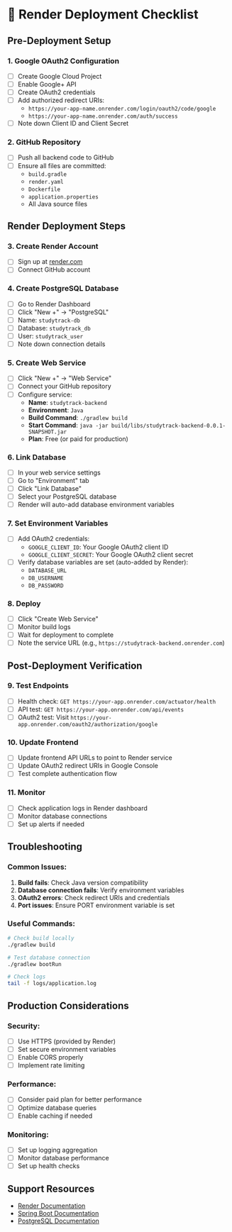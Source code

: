 # 🚀 Render Deployment Checklist

## Pre-Deployment Setup

### 1. Google OAuth2 Configuration
- [ ] Create Google Cloud Project
- [ ] Enable Google+ API
- [ ] Create OAuth2 credentials
- [ ] Add authorized redirect URIs:
  - `https://your-app-name.onrender.com/login/oauth2/code/google`
  - `https://your-app-name.onrender.com/auth/success`
- [ ] Note down Client ID and Client Secret

### 2. GitHub Repository
- [ ] Push all backend code to GitHub
- [ ] Ensure all files are committed:
  - `build.gradle`
  - `render.yaml`
  - `Dockerfile`
  - `application.properties`
  - All Java source files

## Render Deployment Steps

### 3. Create Render Account
- [ ] Sign up at [render.com](https://render.com)
- [ ] Connect GitHub account

### 4. Create PostgreSQL Database
- [ ] Go to Render Dashboard
- [ ] Click "New +" → "PostgreSQL"
- [ ] Name: `studytrack-db`
- [ ] Database: `studytrack_db`
- [ ] User: `studytrack_user`
- [ ] Note down connection details

### 5. Create Web Service
- [ ] Click "New +" → "Web Service"
- [ ] Connect your GitHub repository
- [ ] Configure service:
  - **Name**: `studytrack-backend`
  - **Environment**: `Java`
  - **Build Command**: `./gradlew build`
  - **Start Command**: `java -jar build/libs/studytrack-backend-0.0.1-SNAPSHOT.jar`
  - **Plan**: Free (or paid for production)

### 6. Link Database
- [ ] In your web service settings
- [ ] Go to "Environment" tab
- [ ] Click "Link Database"
- [ ] Select your PostgreSQL database
- [ ] Render will auto-add database environment variables

### 7. Set Environment Variables
- [ ] Add OAuth2 credentials:
  - `GOOGLE_CLIENT_ID`: Your Google OAuth2 client ID
  - `GOOGLE_CLIENT_SECRET`: Your Google OAuth2 client secret
- [ ] Verify database variables are set (auto-added by Render):
  - `DATABASE_URL`
  - `DB_USERNAME`
  - `DB_PASSWORD`

### 8. Deploy
- [ ] Click "Create Web Service"
- [ ] Monitor build logs
- [ ] Wait for deployment to complete
- [ ] Note the service URL (e.g., `https://studytrack-backend.onrender.com`)

## Post-Deployment Verification

### 9. Test Endpoints
- [ ] Health check: `GET https://your-app.onrender.com/actuator/health`
- [ ] API test: `GET https://your-app.onrender.com/api/events`
- [ ] OAuth2 test: Visit `https://your-app.onrender.com/oauth2/authorization/google`

### 10. Update Frontend
- [ ] Update frontend API URLs to point to Render service
- [ ] Update OAuth2 redirect URIs in Google Console
- [ ] Test complete authentication flow

### 11. Monitor
- [ ] Check application logs in Render dashboard
- [ ] Monitor database connections
- [ ] Set up alerts if needed

## Troubleshooting

### Common Issues:
1. **Build fails**: Check Java version compatibility
2. **Database connection fails**: Verify environment variables
3. **OAuth2 errors**: Check redirect URIs and credentials
4. **Port issues**: Ensure PORT environment variable is set

### Useful Commands:
```bash
# Check build locally
./gradlew build

# Test database connection
./gradlew bootRun

# Check logs
tail -f logs/application.log
```

## Production Considerations

### Security:
- [ ] Use HTTPS (provided by Render)
- [ ] Set secure environment variables
- [ ] Enable CORS properly
- [ ] Implement rate limiting

### Performance:
- [ ] Consider paid plan for better performance
- [ ] Optimize database queries
- [ ] Enable caching if needed

### Monitoring:
- [ ] Set up logging aggregation
- [ ] Monitor database performance
- [ ] Set up health checks

## Support Resources

- [Render Documentation](https://render.com/docs)
- [Spring Boot Documentation](https://spring.io/projects/spring-boot)
- [PostgreSQL Documentation](https://www.postgresql.org/docs/) 